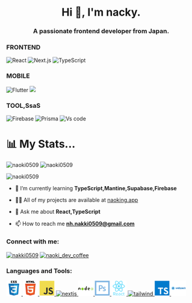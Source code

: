 <h1 align="center">Hi 👋, I'm nacky.</h1>
<h3 align="center">A passionate frontend developer from Japan.</h3>

### FRONTEND
<p>
  <img src='https://img.shields.io/badge/react-%2320232a.svg?style=for-the-badge&logo=react&logoColor=%2361DAFB' alt='React' />
  <img src='https://img.shields.io/badge/next.js-%230f0f0f?style=for-the-badge&logo=nextdotjs&logoColor=white' alt='Next.js' />
  <img src='https://img.shields.io/badge/typescript-%23007ACC.svg?style=for-the-badge&logo=typescript&logoColor=white' alt='TypeScript' />  
</p>

### MOBILE

<p>
  <img src='https://img.shields.io/badge/flutter-blue?style=for-the-badge&logo=flutter&logoColor=white' alt='Flutter' />
  <img src='https://img.shields.io/badge/react%20native-%232b2b2b?style=for-the-badge&logo=react&logoColor=%2361DAFB alt='React Native'
'
</p>

### TOOL,SsaS

<p>
  <img src='https://img.shields.io/badge/firebase-%232b2b2b?style=for-the-badge&logo=firebase' alt='Firebase' />
  <img src='https://img.shields.io/badge/prisma-gray?style=for-the-badge&logo=prisma&logoColor=white' alt='Prisma' />
  <img src='https://img.shields.io/badge/Visual%20Studio%20Code-0078d7.svg?style=for-the-badge&logo=visual-studio-code&logoColor=white' alt='Vs code' />
</p>



# 📊 My Stats...

<p align='left'>
<img height='150'  src="https://github-readme-stats.vercel.app/api/top-langs?username=naoki0509&show_icons=true&locale=en&theme=dark&layout=compact" alt="naoki0509" />
<img height='150'  src="https://github-readme-stats.vercel.app/api?username=naoki0509&show_icons=true&theme=dark&locale=en" alt="naoki0509" />
</p>

<p align='raight'>
<img src="https://github-profile-trophy.vercel.app/?username=naoki0509&theme=darkhub" alt='naoki0509' />
</p>

- 🌱 I’m currently learning **TypeScript,Mantine,Supabase,Firebase**

- 👨‍💻 All of my projects are available at [naoking.app](https://www.naoking.app)

- 💬 Ask me about **React,TypeScript**

- 📫 How to reach me **nh.nakki0509@gmail.com**

<h3 align="left">Connect with me:</h3>
<p align="left">
<a href="https://twitter.com/nakki0509" target="blank"><img align="center" src="https://raw.githubusercontent.com/rahuldkjain/github-profile-readme-generator/master/src/images/icons/Social/twitter.svg" alt="nakki0509" height="30" width="40" /></a>
<a href="https://www.instagram.com/naoking0509" target="blank"><img align="center" src="https://raw.githubusercontent.com/rahuldkjain/github-profile-readme-generator/master/src/images/icons/Social/instagram.svg" alt="naoki_dev_coffee" height="30" width="40" /></a>
</p>

<h3 align="left">Languages and Tools:</h3>
<p align="left"> <a href="https://www.w3schools.com/css/" target="_blank" rel="noreferrer"> <img src="https://raw.githubusercontent.com/devicons/devicon/master/icons/css3/css3-original-wordmark.svg" alt="css3" width="40" height="40"/> </a> <a href="https://www.w3.org/html/" target="_blank" rel="noreferrer"> <img src="https://raw.githubusercontent.com/devicons/devicon/master/icons/html5/html5-original-wordmark.svg" alt="html5" width="40" height="40"/> </a> <a href="https://developer.mozilla.org/en-US/docs/Web/JavaScript" target="_blank" rel="noreferrer"> <img src="https://raw.githubusercontent.com/devicons/devicon/master/icons/javascript/javascript-original.svg" alt="javascript" width="40" height="40"/> </a> <a href="https://nextjs.org/" target="_blank" rel="noreferrer"> <img src="https://cdn.worldvectorlogo.com/logos/nextjs-2.svg" alt="nextjs" width="40" height="40"/> </a> <a href="https://nodejs.org" target="_blank" rel="noreferrer"> <img src="https://raw.githubusercontent.com/devicons/devicon/master/icons/nodejs/nodejs-original-wordmark.svg" alt="nodejs" width="40" height="40"/> </a> <a href="https://www.photoshop.com/en" target="_blank" rel="noreferrer"> <img src="https://raw.githubusercontent.com/devicons/devicon/master/icons/photoshop/photoshop-line.svg" alt="photoshop" width="40" height="40"/> </a> <a href="https://reactjs.org/" target="_blank" rel="noreferrer"> <img src="https://raw.githubusercontent.com/devicons/devicon/master/icons/react/react-original-wordmark.svg" alt="react" width="40" height="40"/> </a> <a href="https://tailwindcss.com/" target="_blank" rel="noreferrer"> <img src="https://www.vectorlogo.zone/logos/tailwindcss/tailwindcss-icon.svg" alt="tailwind" width="40" height="40"/> </a> <a href="https://www.typescriptlang.org/" target="_blank" rel="noreferrer"> <img src="https://raw.githubusercontent.com/devicons/devicon/master/icons/typescript/typescript-original.svg" alt="typescript" width="40" height="40"/> </a> <a href="https://webpack.js.org" target="_blank" rel="noreferrer"> <img src="https://raw.githubusercontent.com/devicons/devicon/d00d0969292a6569d45b06d3f350f463a0107b0d/icons/webpack/webpack-original-wordmark.svg" alt="webpack" width="40" height="40"/> </a> </p>
